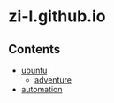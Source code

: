 # zi-l.github.io


## Contents

+ [ubuntu](https://github.com/zi-l/zi-l.github.io/tree/master/_posts/ubuntu)   
  + [adventure](https://github.com/zi-l/zi-l.github.io/tree/master/_posts/ubuntu/adventure)
+ [automation](https://github.com/zi-l/zi-l.github.io/tree/master/_posts/automation)

